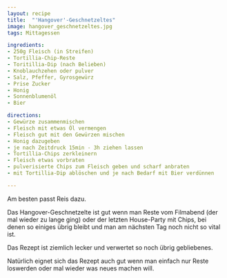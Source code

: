 ```yaml
---
layout: recipe
title:  "'Hangover'-Geschnetzeltes"
image: hangover_geschnetzeltes.jpg
tags: Mittagessen

ingredients:
- 250g Fleisch (in Streifen)
- Tortillia-Chip-Reste
- Toritillia-Dip (nach Belieben)
- Knoblauchzehen oder pulver
- Salz, Pfeffer, Gyrosgewürz
- Prise Zucker
- Honig
- Sonnenblumenöl
- Bier

directions:
- Gewürze zusammenmischen
- Fleisch mit etwas Öl vermengen
- Fleisch gut mit den Gewürzen mischen
- Honig dazugeben
- je nach Zeitdruck 15min - 3h ziehen lassen
- Tortillia-Chips zerkleinern
- Fleisch etwas vorbraten
- pulverisierte Chips zum Fleisch geben und scharf anbraten
- mit Tortillia-Dip ablöschen und je nach Bedarf mit Bier verdünnen

---
```


Am besten passt Reis dazu.

Das Hangover-Geschnetzelte ist gut wenn man Reste vom Filmabend (der mal
wieder zu lange ging) oder der letzten House-Party mit Chips, bei denen
so einiges übrig bleibt und man am nächsten Tag noch nicht so vital ist.

Das Rezept ist ziemlich lecker und verwertet so noch übrig gebliebenes.

Natürlich eignet sich das Rezept auch gut wenn man einfach nur Reste
loswerden oder mal wieder was neues machen will.


